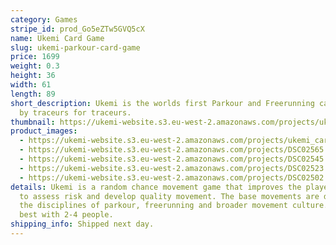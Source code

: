 ```yaml
---
category: Games
stripe_id: prod_Go5eZTw5GVQ5cX
name: Ukemi Card Game
slug: ukemi-parkour-card-game
price: 1699
weight: 0.3
height: 36
width: 61
length: 89
short_description: Ukemi is the worlds first Parkour and Freerunning card game - made
  by traceurs for traceurs.
thumbnail: https://ukemi-website.s3.eu-west-2.amazonaws.com/projects/ukemi_cards_thumb.jpg
product_images:
  - https://ukemi-website.s3.eu-west-2.amazonaws.com/projects/ukemi_cards_1.jpg
  - https://ukemi-website.s3.eu-west-2.amazonaws.com/projects/DSC02565.JPG
  - https://ukemi-website.s3.eu-west-2.amazonaws.com/projects/DSC02545.JPG
  - https://ukemi-website.s3.eu-west-2.amazonaws.com/projects/DSC02523.JPG
  - https://ukemi-website.s3.eu-west-2.amazonaws.com/projects/DSC02502.JPG
details: Ukemi is a random chance movement game that improves the player's ability
  to assess risk and develop quality movement. The base movements are derived from
  the disciplines of parkour, freerunning and broader movement culture. The game works
  best with 2-4 people.
shipping_info: Shipped next day.
---
```

